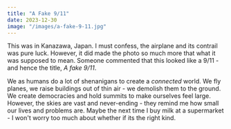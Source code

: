 ```yaml
---
title: "A Fake 9/11"
date: 2023-12-30
image: "/images/a-fake-9-11.jpg"
---
```


This was in Kanazawa, Japan. I must confess, the airplane and its contrail was pure luck. However, it did made the photo so much more that what it was supposed to mean. Someone commented that this looked like a 9/11 - and hence the title, _A fake 9/11_.

We as humans do a lot of shenanigans to create a _connected_ world. We fly planes, we raise buildings out of thin air - we demolish them to the ground. We create democracies and hold summits to make ourselves feel large. However, the skies are vast and never-ending - they remind me how small our lives and problems are. Maybe the next time I buy milk at a supermarket - I won't worry too much about whether if its the right kind.